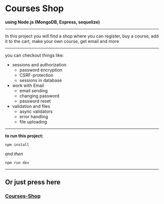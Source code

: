 # Courses Shop
**using Node.js (MongoDB, Express, sequelize)**

***

In this project you will find a shop where you can register, buy a course, add it to the cart, make your own course, get email and more

***

you can checkout things like:

- sessions and authorization
    * password encryption
    * CSRF-protection
    * sessions in database
- work with Email
    * email sending
    * changing password
    * password reset
- validation and files
    * async validators
    * error handling
    * file uploading

---

**to run this project:**

``` npm install ```

_and then_

``` npm run dev ```

---

## Or just press here

### [Courses-Shop](https://courses-shop-nodejs.herokuapp.com/)
